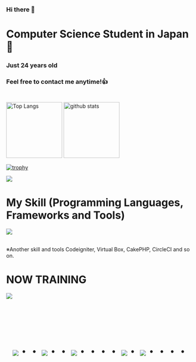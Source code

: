 ### Hi there 👋

<!--
**masa001one/masa001one** is a ✨ _special_ ✨ repository because its `README.md` (this file) appears on your GitHub profile.

Here are some ideas to get you started:

- 🔭 I’m currently working on ...
- 🌱 I’m currently learning ...
- 👯 I’m looking to collaborate on ...
- 🤔 I’m looking for help with ...
- 💬 Ask me about ...
- 📫 How to reach me: ...
- 😄 Pronouns: ...
- ⚡ Fun fact: ...
-->


# Computer Science Student in Japan👋
### Just 24 years old 
### Feel free to contact me anytime!👍
#
<p align="left"> 
  <img alt="Top Langs" height="150px" src="https://github-readme-stats.vercel.app/api/top-langs/?username=masa001one&layout=compact&count_private=true&show_icons=true&theme=onedark" />
  <img alt="github stats" height="150px" src="https://github-readme-stats.vercel.app/api?username=masa001one&count_private=true&show_icons=true&show_icons=true&theme=onedark" />
</p>

[![trophy](https://github-profile-trophy.vercel.app/?username=masa001one&theme=onedark&column=7
)](https://github.com/ryo-ma/github-profile-trophy)


<p align="left">
<a href="kocr001tech@icloud.com"><img src="https://img.shields.io/badge/Gmail-d14836?style=flat-square&logo=Gmail&logoColor=white&link=kocr001tech@icloud.com"/></a>
</p>



# My Skill (Programming Languages, Frameworks and Tools)

<img src="https://skillicons.dev/icons?i=python,java,c,cpp,sqlite,mysql,github,vscode,docker,discord,stackoverflow,linux" /> <br /><br />

  ※Another skill and tools
  Codeigniter, Virtual Box, CakePHP, CircleCI and so on.
  
# NOW TRAINING

<img src="https://skillicons.dev/icons?i=python,docker,vscode,github,stackoverflow,linux" /> <br /><br />

<!-- --------------------------------- :) ---------------------------------- -->

<br><br><br>

<div align="center">
    <h1>
        <img src="https://user-images.githubusercontent.com/44926913/175852850-3fb6c715-1856-41ff-8c1f-94ce3b03b458.gif">・・
        <img src="https://user-images.githubusercontent.com/44926913/175853109-f8850656-6704-4a8a-bee6-9aca154d929b.gif">・・
        <img src="https://user-images.githubusercontent.com/44926913/175853154-5449d974-975e-44a6-ab84-a86031265e40.gif">・・・・
        <img src="https://user-images.githubusercontent.com/44926913/175853109-f8850656-6704-4a8a-bee6-9aca154d929b.gif">・
        <img src="https://user-images.githubusercontent.com/44926913/175853154-5449d974-975e-44a6-ab84-a86031265e40.gif">・・・・
    </h1>
  </div>
<br><br><br>
